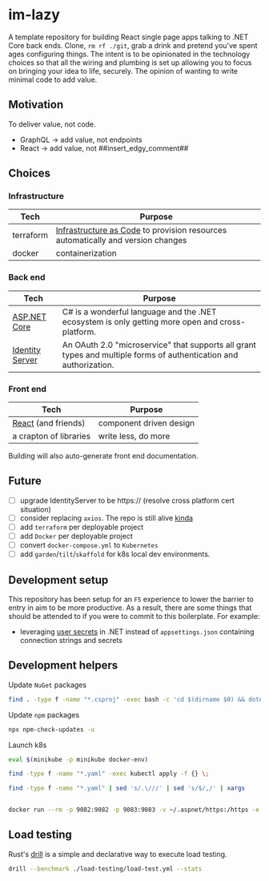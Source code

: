 # im-lazy

A template repository for building React single page apps talking to .NET Core back ends. Clone, `rm rf ./git`, grab a drink and pretend you've spent ages configuring things. The intent is to be opinionated in the technology choices so that all the wiring and plumbing is set up allowing you to focus on bringing your idea to life, securely. The opinion of wanting to write minimal code to add value.

## Motivation

To deliver value, not code.

- GraphQL -> add value, not endpoints
- React -> add value, not ##insert_edgy_comment##

## Choices

### Infrastructure

| Tech      | Purpose                                                                                                                                                               |
| --------- | --------------------------------------------------------------------------------------------------------------------------------------------------------------------- |
| terraform | [Infrastructure as Code](https://docs.microsoft.com/en-us/azure/devops/learn/what-is-infrastructure-as-code) to provision resources automatically and version changes |
| docker    | containerization                                                                                                                                                      |

### Back end

| Tech                                                                                                         | Purpose                                                                                                           |
| ------------------------------------------------------------------------------------------------------------ | ----------------------------------------------------------------------------------------------------------------- |
| [ASP.NET Core](https://docs.microsoft.com/en-us/aspnet/core/introduction-to-aspnet-core?view=aspnetcore-3.1) | C# is a wonderful language and the .NET ecosystem is only getting more open and cross-platform.                   |
| [Identity Server](https://identityserver4.readthedocs.io/en/latest/)                                         | An OAuth 2.0 "microservice" that supports all grant types and multiple forms of authentication and authorization. |

### Front end

| Tech                                        | Purpose                 |
| ------------------------------------------- | ----------------------- |
| [React](https://reactjs.org/) (and friends) | component driven design |
| a crapton of libraries                      | write less, do more     |

Building will also auto-generate front end documentation.

## Future

- [ ] upgrade IdentityServer to be https:// (resolve cross platform cert situation)
- [ ] consider replacing `axios`. The repo is still alive [kinda](https://github.com/axios/axios/issues/1965)
- [ ] add `terraform` per deployable project
- [ ] add `Docker` per deployable project
- [ ] convert `docker-compose.yml` to `Kubernetes`
- [ ] add `garden`/`tilt`/`skaffold` for k8s local dev environments.

## Development setup

This repository has been setup for an `F5` experience to lower the barrier to entry in aim to be more productive. As a result, there are some things that should be attended to if you were to commit to this boilerplate. For example: 

- leveraging [user secrets](https://docs.microsoft.com/en-us/aspnet/core/security/app-secrets?view=aspnetcore-5.0&tabs=linux) in .NET instead of `appsettings.json` containing connection strings and secrets



## Development helpers

Update `NuGet` packages

```bash
find . -type f -name "*.csproj" -exec bash -c 'cd $(dirname $0) && dotnet list package --outdated | sed -n -E "s/^.*> (\S*) .*([0-9].[0-9].[0-9]) $/dotnet add package \1 --version \2/gmip" | sh' {} \;
```

Update `npm` packages

```bash
npx npm-check-updates -u
```

Launch k8s

```bash
eval $(minikube -p minikube docker-env)

find -type f -name "*.yaml" -exec kubectl apply -f {} \;

find -type f -name "*.yaml" | sed 's/.\///' | sed 's/$/,/' | xargs


docker run --rm -p 9082:9082 -p 9083:9083 -v ~/.aspnet/https:/https -e "ASPNETCORE_URLS=https://+;http://+" -e "ASPNETCORE_HTTPS_PORT=9083" -e "ASPNETCORE_ENVIRONMENT=development" -e "ASPNETCORE_Kestrel__Certificates__Default__Password=password" -e "ASPNETCORE_Kestrel__Certificates__Default__Path=/https/yourentirenamespace.pfx"  yournamespaceidentityserver:latest
```

## Load testing

Rust's [drill](https://github.com/fcsonline/drill) is a simple and declarative way to execute load testing. 

```sh
drill --benchmark ./load-testing/load-test.yml --stats
```
